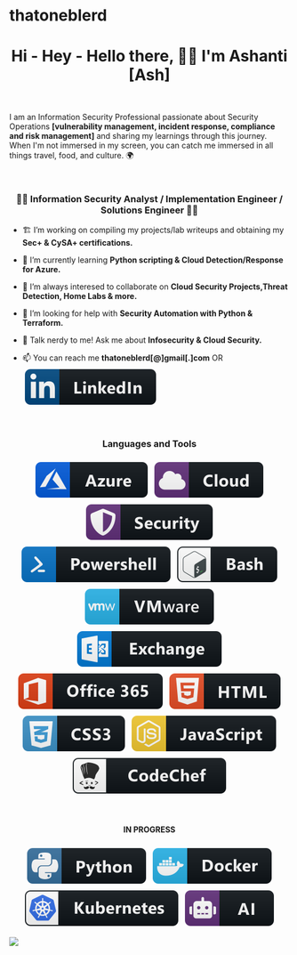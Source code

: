 # thatoneblerd

<h1 align="center">Hi - Hey - Hello there, 👋🏽 I'm Ashanti [Ash] </h1>

<br/>

I am an Information Security Professional passionate about Security Operations **[vulnerability management, incident response, compliance and risk management]** and sharing my learnings through this journey. When I'm not immersed in my screen, you can catch me immersed in all things travel, food, and culture. 🌍 

<br/>

<h3 align="center">👩‍💻 Information Security Analyst / Implementation Engineer / Solutions Engineer 👩‍💻 </h3>
 
- 🏗️ I’m working on compiling my projects/lab writeups and obtaining my **Sec+ & CySA+ certifications.**

- 🧠 I’m currently learning **Python scripting  & Cloud Detection/Response for Azure.**

- 👥 I’m always interesed to collaborate on **Cloud Security Projects,Threat Detection, Home Labs & more.**

- 🤔 I’m looking for help with **Security Automation with Python & Terraform.**

- 💬 Talk nerdy to me! Ask me about **Infosecurity & Cloud Security.** 

- 📫 You can reach me **thatoneblerd[@]gmail[.]com** OR <a href="https://linkedin.com/in/ashantidstafford">
    <img src="svg/social/linkedin.svg" alt="linkedin" style="vertical-align:top; margin:6px 4px"></a>


<br/>

<h3 align="center">Languages and Tools</h3>
<p align="center">
<a href="#">
    <img src="svg/dev/services/azure.svg" alt="azure" style="vertical-align:top; margin:6px 4px"></a> 
<a href="#">
    <img src="svg/dev/misc/cloud.svg" alt="cloud" style="vertical-align:top; margin:6px 4px"></a>  
<a href="#">
    <img src="svg/dev/misc/security.svg" alt="security" style="vertical-align:top; margin:6px 4px"></a>  
<a href="#">
    <img src="svg/dev/tools/powershell.svg" alt="powershell" style="vertical-align:top; margin:6px 4px"></a>  
<a href="#">
    <img src="svg/dev/tools/bash.svg" alt="bash" style="vertical-align:top; margin:6px 4px"></a>    
<a href="#">
    <img src="svg/dev/tools/vmware.svg" alt="vmware" style="vertical-align:top; margin:6px 4px"></a> 
<a href="#">
    <img src="svg/dev/services/exchange.svg" alt="exchange" style="vertical-align:top; margin:6px 4px"></a> 
<a href="#">
    <img src="svg/dev/services/office_365.svg" alt="office 365" style="vertical-align:top; margin:6px 4px"></a>   
<a href="#">
    <img src="svg/dev/languages/html.svg" alt="html" style="vertical-align:top; margin:6px 4px"></a>  
<a href="#">
    <img src="svg/dev/languages/css3.svg" alt="css3" style="vertical-align:top; margin:6px 4px"></a>  
<a href="#">
    <img src="svg/dev/languages/js.svg" alt="js" style="vertical-align:top; margin:6px 4px"></a> 
 <a href="#">   
    <img src="svg/dev/services/codechef.svg" alt="codechef" style="vertical-align:top; margin:6px 4px"></a> 
</p>

<br/>


<h4 align="center"> IN PROGRESS </h4>
<p align="center">
<a href="#">
    <img src="svg/dev/languages/python.svg" alt="python" style="vertical-align:top; margin:6px 4px"></a>  
<a href="#">
    <img src="svg/dev/tools/docker.svg" alt="docker" style="vertical-align:top; margin:6px 4px"></a> 
<a href="#">
    <img src="svg/dev/services/kubernetes.svg" alt="kubernetes" style="vertical-align:top; margin:6px 4px"></a> 
<a href="#">
    <img src="svg/dev/misc/ai.svg" alt="ai" style="vertical-align:top; margin:6px 4px"></a>  

 
<br/>

<a href="https://git.io/streak-stats"><img src="https://streak-stats.demolab.com?user=thatoneblerd"/></a>
 
 </p> 
